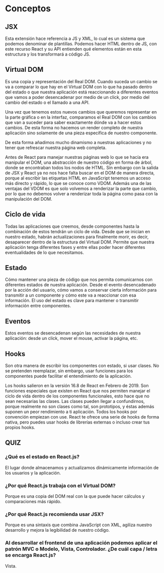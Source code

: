 # Conceptos
## JSX
Esta extensión hace referencia a JS y XML, lo cual es un sistema que podemos denominar de plantillas. Podemos hacer HTML dentro de JS, con este recurso React y su API entienden qué elementos están en esta estructura y los transformará a código JS.

## Virtual DOM
Es una copia y representación del Real DOM. Cuando suceda un cambio se va a comparar lo que hay en el Virtual DOM con lo que ha pasado dentro del estado o que nuestra aplicación está reaccionando a diferentes eventos que vamos a poder desencadenar por medio de un click, por medio del cambio del estado o el llamado a una API. 


Una vez que tenemos estos nuevos cambios que queremos representar en la parte gráfica o en la interfaz, comparamos el Real DOM con los cambios que van a suceder para saber exactamente dónde va a hacer estos cambios. De esta forma no hacemos un render completo de nuestra aplicación sino solamente de una pieza específica de nuestro componente.

De esta forma añadimos mucho dinamismo a nuestras aplicaciones y no tener que refrescar nuestra página web completa.

Antes de React para manejar nuestras páginas web lo que se hacía era manipular el DOM, una abstracción de nuestro código en forma de árbol, donde se encontraban todos los nodos de HTML. Sin embargo con la salida de JSX y React ya no nos hace falta buscar en el DOM de manera directa, porque al escribir las etiquetas HTML en JavaScript tenemos un acceso más directo y rápido, lo que se conoce como VDOM. Además una de las ventajas del VDOM es que solo volvemos a renderizar la parte que cambio, por lo que no debemos volver a renderizar toda la página como pasa con la manipulación del DOM.

## Ciclo de vida
Todas las aplicaciones que creemos, desde componentes hasta la combinación de estos tendrán un ciclo de vida. Desde que se inician en nuestro estado, habrán actualizaciones para finalmente morir, es decir, desaparecer dentro de la estructura del Virtual DOM.
Permite que nuestra aplicación tenga diferentes fases y entre ellas poder hacer diferentes eventualidades de lo que necesitamos.

## Estado
Cómo mantener una pieza de código que nos permita comunicarnos con diferentes estados de nuestra aplicación. Desde el evento desencadenado por la acción del usuario, cómo vamos a conservar cierta información para transmitir a un componente y cómo este va a reaccionar con esa información.
El uso del estado es clave para mantener o transmitir información entre componentes.

## Eventos
Estos eventos se desencadenan según las necesidades de nuestra aplicación: desde un click, mover el mouse, activar la página, etc.

## Hooks
Son otra manera de escribir los componentes con estado, si usar clases. No se pretenden reemplazar, sin embargo, usar funciones para los componentes puede facilitar el entendimiento de la aplicación.

Los hooks salieron en la versión 16.8 de React en Febrero de 2019. Son funciones especiales que existen en React que nos permiten manejar el ciclo de vida dentro de los componentes funcionales, esto hace que no sean necesarias las clases. Las clases pueden llegar a confundirnos, porque realmente no son clases como tal, son prototipos, y éstas además suponen un peor rendimiento a ti aplicación. Todos los hooks por convención empiezan con use. React te ofrece una serie de hooks de forma nativa, pero puedes usar hooks de librerías externas o incluso crear tus propios hooks.

## QUIZ

### ¿Qué es el estado en React.js?
El lugar donde almacenamos y actualizamos dinámicamente información de los usuarios y la aplicación.

### ¿Por qué React.js trabaja con el Virtual DOM?
Porque es una copia del DOM real con la que puede hacer cálculos y comparaciones más rápido.

### ¿Por qué React.js recomienda usar JSX?
Porque es una sintaxis que combina JavaScript con XML, agiliza nuestro desarrollo y mejora la legibilidad de nuestro código.

### Al desarrollar el frontend de una aplicación podemos aplicar el patrón MVC o Modelo, Vista, Controlador. ¿De cuál capa / letra se encarga React.js?
Vista.
